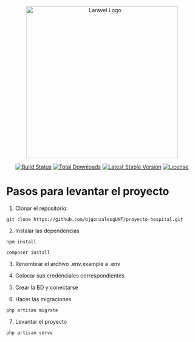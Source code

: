 <p align="center"><a href="https://laravel.com" target="_blank"><img src="https://raw.githubusercontent.com/laravel/art/master/logo-lockup/5%20SVG/2%20CMYK/1%20Full%20Color/laravel-logolockup-cmyk-red.svg" width="400" alt="Laravel Logo"></a></p>

<p align="center">
<a href="https://github.com/laravel/framework/actions"><img src="https://github.com/laravel/framework/workflows/tests/badge.svg" alt="Build Status"></a>
<a href="https://packagist.org/packages/laravel/framework"><img src="https://img.shields.io/packagist/dt/laravel/framework" alt="Total Downloads"></a>
<a href="https://packagist.org/packages/laravel/framework"><img src="https://img.shields.io/packagist/v/laravel/framework" alt="Latest Stable Version"></a>
<a href="https://packagist.org/packages/laravel/framework"><img src="https://img.shields.io/packagist/l/laravel/framework" alt="License"></a>
</p>

# Pasos para levantar el proyecto

1. Clonar el repositorio:

```
git clone https://github.com/bjgonzalesgUNT/proyecto-hospital.git
```

2. Instalar las dependencias

```
npm install
```

```
composer install
```

3. Renombrar el archivo .env.example a .env

4. Colocar sus credenciales correspondientes

5. Crear la BD y conectarse

6. Hacer las migraciones

```
php artisan migrate
```

7. Levantar el proyecto

```
php artisan serve
```
